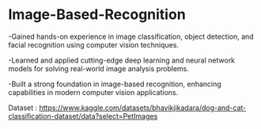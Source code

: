# Image-Based-Recognition
-Gained hands-on experience in image classification, object detection, and facial recognition using computer vision techniques.

-Learned and applied cutting-edge deep learning and neural network models for solving real-world image analysis problems.

-Built a strong foundation in image-based recognition, enhancing capabilities in modern computer vision applications.

Dataset : https://www.kaggle.com/datasets/bhavikjikadara/dog-and-cat-classification-dataset/data?select=PetImages
